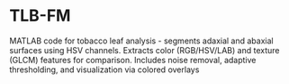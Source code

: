 # TLB-FM
MATLAB code for tobacco leaf analysis - segments adaxial and abaxial surfaces using HSV channels. Extracts color (RGB/HSV/LAB) and texture (GLCM) features for comparison. Includes noise removal, adaptive thresholding, and visualization via colored overlays
